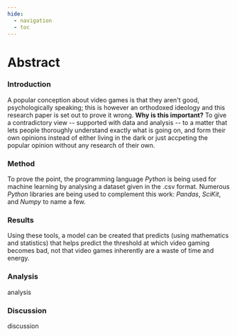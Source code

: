 ```yaml
---
hide:
  - navigation
  - toc
---
```


# Abstract

### Introduction
A popular conception about video games is that they aren't good, psychologically speaking; this is however an orthodoxed ideology and this research paper is set out to prove it wrong. **Why is this important?** To give a contradictory view -- supported with data and analysis -- to a matter that lets people thoroughly understand exactly what is going on, and form their own opinions instead of either living in the dark or just accpeting the popular opinion without any research of their own. 


### Method
To prove the point, the programming language *Python* is being used for machine learning by analysing a dataset given in the .csv format. Numerous *Python* libraries are being used to complement this work: *Pandas*, *SciKit*, and *Numpy* to name a few. 

### Results
Using these tools, a model can be created that predicts (using mathematics and statistics) that helps predict the threshold at which video gaming becomes bad, not that video games inherently are a waste of time and energy.

### Analysis
analysis

### Discussion
discussion